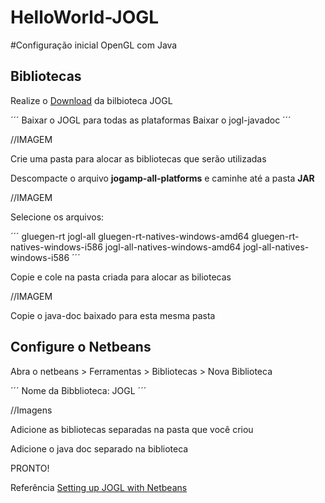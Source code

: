 # HelloWorld-JOGL

#Configuração inicial OpenGL com Java

## Bibliotecas
Realize o [Download](
http://jogamp.org/deployment/jogamp-current/archive/) da bilbioteca JOGL

´´´
Baixar o JOGL para todas as plataformas
Baixar o jogl-javadoc
´´´

//IMAGEM

Crie uma pasta para alocar as bibliotecas que serão utilizadas

Descompacte o arquivo **jogamp-all-platforms** e caminhe até a pasta **JAR**

//IMAGEM

Selecione os arquivos:  

´´´
gluegen-rt
jogl-all
gluegen-rt-natives-windows-amd64
gluegen-rt-natives-windows-i586
jogl-all-natives-windows-amd64
jogl-all-natives-windows-i586
´´´

Copie e cole na pasta criada para alocar as biliotecas

//IMAGEM

Copie o java-doc baixado para esta mesma pasta

## Configure o Netbeans

Abra o netbeans > Ferramentas > Bibliotecas > Nova Biblioteca

´´´
Nome da Bibblioteca: JOGL
´´´

//Imagens

Adicione as bibliotecas separadas na pasta que você criou

Adicione o java doc separado na biblioteca

PRONTO!

Referência
[Setting up JOGL with Netbeans](https://www.youtube.com/watch?v=eQbgJQozAEc)
